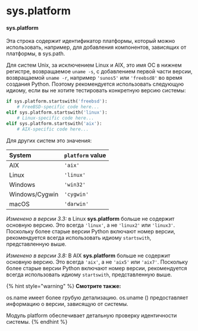 # sys.platform

#### sys.platform

Эта строка содержит идентификатор платформы, который можно использовать, например, для добавления компонентов, зависящих от платформы, в sys.path.

Для систем Unix, за исключением Linux и AIX, это имя ОС в нижнем регистре, возвращаемое `uname -s`, с добавлением первой части версии, возвращаемой `uname -r`, например `'sunos5'` или `'freebsd8'` во время создания Python. Поэтому рекомендуется использовать следующую идиому, если вы не хотите тестировать конкретную версию системы:

```python
if sys.platform.startswith('freebsd'):
    # FreeBSD-specific code here...
elif sys.platform.startswith('linux'):
    # Linux-specific code here...
elif sys.platform.startswith('aix'):
    # AIX-specific code here...
```

Для других систем это значения:

| System | `platform` value |
| :--- | :--- |
| AIX | `'aix'` |
| Linux | `'linux'` |
| Windows | `'win32'` |
| Windows/Cygwin | `'cygwin'` |
| macOS | `'darwin'` |

_Изменено в версии 3.3:_ в Linux **sys.platform** больше не содержит основную версию. Это всегда `'linux'`, а не `'linux2'` или `'linux3'`. Поскольку более старые версии Python включают номер версии, рекомендуется всегда использовать идиому `startswith`, представленную выше.

_Изменено в версии 3.8:_ В AIX **sys.platform** больше не содержит основную версию. Это всегда `'aix'`, а не `'aix5'` или `'aix7'`. Поскольку более старые версии Python включают номер версии, рекомендуется всегда использовать идиому `startswith`, представленную выше.

{% hint style="warning" %}
**Смотрите также:**

os.name имеет более грубую детализацию. os.uname \(\) предоставляет информацию о версии, зависящую от системы.

Модуль platform обеспечивает детальную проверку идентичности системы.
{% endhint %}

